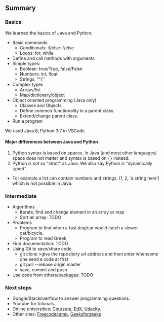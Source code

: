 ## Summary
### Basics
We learned the basics of Java and Python.

+ Basic commands
  + Conditionals: if/else if/else
  + Loops: for, while
+ Define and call methods with arguments
+ Simple types:
  + Boolean: true/True, false/False
  + Numbers: int, float
  + Strings: ""/''
+ Complex types
  + Arrays/list
  + Map/dictionary/object
+ Object oriented programming (Java only)
  + Classes and Objects
  + Define common functionality in a parent class.
  + Extend/change parent class.
+ Run a program

We used Java 8, Python 3.7 in VSCode.

#### Major differences between Java and Python
1. Python syntax is based on spaces. In Java (and most other languages) space does not matter and syntax is based on `{}` instead.
1. Python is not so "strict" as Java. We also say Python is "dynamically typed".   
  + For example a list can contain numbers and strings: (1, 2, 'a string here') which is not possible in Java.


### Intermediate
+ Algorithms
  + Iterate, find and change element in an array or map
  + Sort an array: TODO
+ Problems
  + Program to find when a fast dog/car would catch a slower cat/bicycle.
  + Program to read Greek
+ Find documentation: TODO
+ Using Git to save/share code
  + git clone >give the repository url address and then enter
  whensome one send a code at first 
  + git pull --rebase origin master
  + save, commit and push
+ Use code from others/packages: TODO


### Next steps
+ Google/Stackoverflow to answer programming questions.
+ Youtube for tutorials.
+ Online universities: [Coursera](coursera.org), [EdX](edx.org), [Udacity](udacity.com).
+ Other sites: [Freecodecamp](https://www.freecodecamp.org/), [Geeksforgeeks](www.geeksforgeeks.org/)

